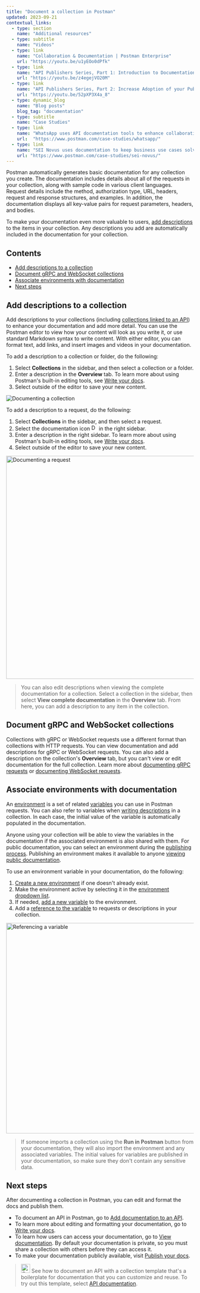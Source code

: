 ```yaml
---
title: "Document a collection in Postman"
updated: 2023-09-21
contextual_links:
  - type: section
    name: "Additional resources"
  - type: subtitle
    name: "Videos"
  - type: link
    name: "Collaboration & Documentation | Postman Enterprise"
    url: "https://youtu.be/u1yEOo0dPfk"
  - type: link
    name: "API Publishers Series, Part 1: Introduction to Documentation"
    url: "https://youtu.be/z4egejVO20M"
  - type: link
    name: "API Publishers Series, Part 2: Increase Adoption of your Public API"
    url: "https://youtu.be/52pXP3X4a_8"
  - type: dynamic_blog
    name: "Blog posts"
    blog_tag: "documentation"
  - type: subtitle
    name: "Case Studies"
  - type: link
    name: "WhatsApp uses API documentation tools to enhance collaboration"
    url:  "https://www.postman.com/case-studies/whatsapp/"
  - type: link
    name: "SEI Novus uses documentation to keep business use cases solved"
    url: "https://www.postman.com/case-studies/sei-novus/"
---
```


Postman automatically generates basic documentation for any collection you create. The documentation includes details about all of the requests in your collection, along with sample code in various client languages. Request details include the method, authorization type, URL, headers, request and response structures, and examples. In addition, the documentation displays all key-value pairs for request parameters, headers, and bodies.

To make your documentation even more valuable to users, [add descriptions](/docs/publishing-your-api/authoring-your-documentation/#adding-descriptions-to-your-documentation) to the items in your collection. Any descriptions you add are automatically included in the documentation for your collection.

## Contents

* [Add descriptions to a collection](#add-descriptions-to-a-collection)
* [Document gRPC and WebSocket collections](#document-grpc-and-websocket-collections)
* [Associate environments with documentation](#associate-environments-with-documentation)
* [Next steps](#next-steps)

## Add descriptions to a collection

Add descriptions to your collections (including [collections linked to an API](/docs/publishing-your-api/documenting-your-api/)) to enhance your documentation and add more detail. You can use the Postman editor to view how your content will look as you write it, or use standard Markdown syntax to write content. With either editor, you can format text, add links, and insert images and videos in your documentation.

To add a description to a collection or folder, do the following:

1. Select **Collections** in the sidebar, and then select a collection or a folder.
1. Enter a description in the **Overview** tab. To learn more about using Postman's built-in editing tools, see [Write your docs](/docs/publishing-your-api/authoring-your-documentation/).
1. Select outside of the editor to save your new content.

<img alt="Documenting a collection" src="https://assets.postman.com/postman-docs/v10/documentation-overview-tab-v10.jpg" >

To add a description to a request, do the following:

1. Select **Collections** in the sidebar, and then select a request.
1. Select the documentation icon <img alt="Documentation icon" src="https://assets.postman.com/postman-docs/documentation-icon-v8-10.jpg#icon" width="16px"> in the right sidebar.
1. Enter a description in the right sidebar. To learn more about using Postman's built-in editing tools, see [Write your docs](/docs/publishing-your-api/authoring-your-documentation/).
1. Select outside of the editor to save your new content.

<img alt="Documenting a request" src="https://assets.postman.com/postman-docs/v10/documentation-pane-v10.jpg" width="600px">

> You can also edit descriptions when viewing the complete documentation for a collection. Select a collection in the sidebar, then select **View complete documentation** in the **Overview** tab. From here, you can add a description to any item in the collection.

## Document gRPC and WebSocket collections

Collections with gRPC or WebSocket requests use a different format than collections with HTTP requests. You can view documentation and add descriptions for gRPC or WebSocket requests. You can also add a description on the collection's **Overview** tab, but you can't view or edit documentation for the full collection. Learn more about [documenting gRPC requests](/docs/sending-requests/grpc/grpc-request-interface/#the-right-sidebar) or [documenting WebSocket requests](/docs/sending-requests/websocket/websocket/#documenting-requests).

## Associate environments with documentation

An [environment](/docs/sending-requests/managing-environments/) is a set of related [variables](/docs/sending-requests/variables/) you can use in Postman requests. You can also refer to variables when [writing descriptions](/docs/publishing-your-api/authoring-your-documentation/) in a collection. In each case, the initial value of the variable is automatically populated in the documentation.

Anyone using your collection will be able to view the variables in the documentation if the associated environment is also shared with them. For public documentation, you can select an environment during the [publishing process](/docs/publishing-your-api/publishing-your-docs/). Publishing an environment makes it available to anyone [viewing public documentation](/docs/publishing-your-api/viewing-documentation/).

To use an environment variable in your documentation, do the following:

1. [Create a new environment](/docs/sending-requests/managing-environments/#creating-environments) if one doesn't already exist.
1. Make the environment active by selecting it in the [environment dropdown list](/docs/sending-requests/managing-environments/#selecting-an-active-environment).
1. If needed, [add a new variable](/docs/sending-requests/managing-environments/#adding-environment-variables) to the environment.
1. Add a [reference to the variable](/docs/sending-requests/variables/#accessing-variables) to requests or descriptions in your collection.

<img alt="Referencing a variable" src="https://assets.postman.com/postman-docs/v10/documentation-add-variable-v10-16.jpg" width="566px">

> If someone imports a collection using the **Run in Postman** button from your documentation, they will also import the environment and any associated variables. The initial values for variables are published in your documentation, so make sure they don't contain any sensitive data.

## Next steps

After documenting a collection in Postman, you can edit and format the docs and publish them.

* To document an API in Postman, go to [Add documentation to an API](/docs/publishing-your-api/documenting-your-api/).
* To learn more about editing and formatting your documentation, go to [Write your docs](/docs/publishing-your-api/authoring-your-documentation/).
* To learn how users can access your documentation, go to [View documentation](/docs/publishing-your-api/viewing-documentation/). By default your documentation is private, so you must share a collection with others before they can access it.
* To make your documentation publicly available, visit [Publish your docs](/docs/publishing-your-api/publishing-your-docs/).

> <img alt="Collections icon" src="https://assets.postman.com/postman-docs/Collections.png#icon" width="24px"> See how to document an API with a collection template that's a boilerplate for documentation that you can customize and reuse. To try out this template, select [API documentation](https://www.postman.com/templates/e9c28f47-1253-44af-a2f3-20dce4da1f18/API-documentation).
